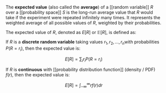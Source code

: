 The **expected value** (also called the **average**) of a [[random variable]] $R$ over a [[probability space]] $S$ is the long-run average value that $R$ would take if the experiment were repeated infinitely many times. It represents the weighted average of all possible values of $R$, weighted by their probabilities.

The expected value of $R$, denoted as $E[R]$ or $\mathbb{E}[R]$, is defined as:

If $R$ is a **discrete random variable** taking values $r_1, r_2, \dots, r_n$​ with probabilities $P(R = r_i)$, then the expected value is:

$$E[R] = \sum_{i} r_i P(R = r_i)$$


If $R$ is **continuous** with [[probability distribution function]] (density / PDF) $f(r)$, then the expected value is:

$$E[R] = \int_{-\infty}^{\infty} r f(r) dr$$